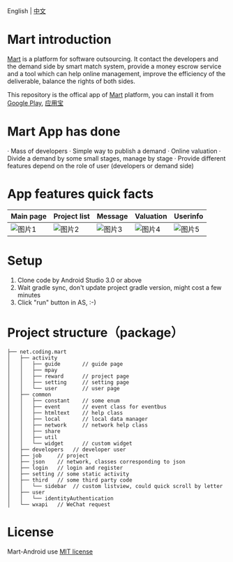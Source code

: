 English | [中文](README.md)

# Mart introduction

[Mart][7] is a platform for software outsourcing. It contact the developers and the demand side by smart match system, provide a money escrow service and a tool which can help online management, improve the efficiency of the deliverable, balance the rights of both sides.

This repository is the offical app of [Mart][7] platform, you can install it from [Google Play][9], [应用宝][10]

# Mart App has done

· Mass of developers
· Simple way to publish a demand
· Online valuation
· Divide a demand by some small stages, manage by stage
· Provide different features depend on the role of user (developers or demand side)

# App features quick facts

Main page|Project list|Message|Valuation|Userinfo
------------ | ------------- | ------------| ------------| ------------
![图片1][1]|![图片2][2]|![图片3][3]|![图片4][4]|![图片5][5]

# Setup

1. Clone code by Android Studio 3.0 or above
1. Wait gradle sync, don't update project gradle version, might cost a few minutes
1. Click "run" button in AS, :-)

# Project structure（package）
```
├── net.coding.mart 
│   ├── activity 
│   │   ├── guide       // guide page
│   │   ├── mpay        
│   │   ├── reward      // project page
│   │   ├── setting     // setting page
│   │   └── user        // user page
│   ├── common 
│   │   ├── constant    // some enum
│   │   ├── event       // event class for eventbus 
│   │   ├── htmltext    // help class
│   │   ├── local       // local data manager
│   │   ├── network     // network help class
│   │   ├── share       
│   │   ├── util        
│   │   └── widget      // custom widget
│   ├── developers   // developer user
│   ├── job     // project
│   ├── json    // network, classes corresponding to json
│   ├── login   // login and register
│   ├── setting // some static activity
│   ├── third   // some third party code
│   │   └── sidebar  // custom listview, could quick scroll by letter
│   ├── user    
│   │   └── identityAuthentication  
│   └── wxapi   // WeChat request

```

# License
Mart-Android use [MIT license](./LICENSE)

[1]: https://user-images.githubusercontent.com/1555670/38722457-8f5e3f10-3f30-11e8-8ea6-39be8778023e.jpg
[1]: https://user-images.githubusercontent.com/1555670/38722457-8f5e3f10-3f30-11e8-8ea6-39be8778023e.jpg
[2]: https://user-images.githubusercontent.com/1555670/38722458-8fa398bc-3f30-11e8-873a-243554c727ff.jpg
[3]: https://user-images.githubusercontent.com/1555670/38722459-8feecb3e-3f30-11e8-93b6-78054ff81305.jpg
[4]: https://user-images.githubusercontent.com/1555670/38722460-904478fe-3f30-11e8-925e-90ca79327244.jpg
[5]: https://user-images.githubusercontent.com/1555670/38722461-91017dfa-3f30-11e8-8fd2-7a9d437f4bcb.jpg
[7]: https://codemart.com
[9]: https://play.google.com/store/apps/details?id=net.coding.mart
[10]: http://sj.qq.com/myapp/detail.htm?apkName=net.coding.mart